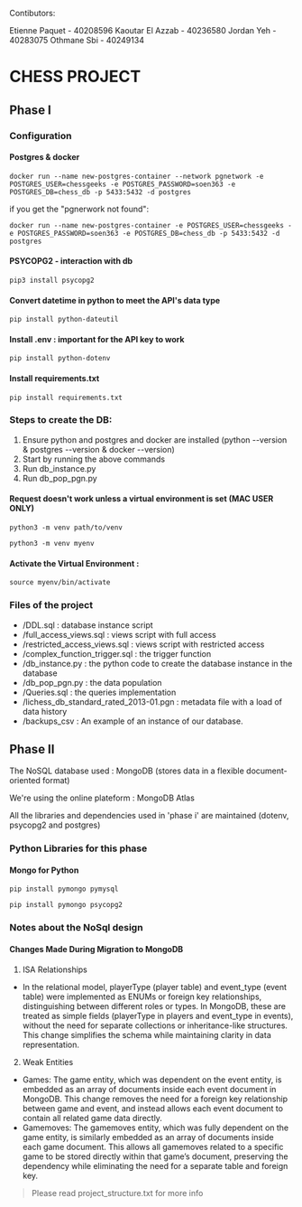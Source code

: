 Contibutors:

Etienne Paquet - 40208596
Kaoutar El Azzab - 40236580
Jordan Yeh - 40283075
Othmane Sbi - 40249134 


# CHESS PROJECT

## Phase I

### Configuration

#### Postgres & docker

```
docker run --name new-postgres-container --network pgnetwork -e POSTGRES_USER=chessgeeks -e POSTGRES_PASSWORD=soen363 -e POSTGRES_DB=chess_db -p 5433:5432 -d postgres
```

if you get the "pgnerwork not found":

```
docker run --name new-postgres-container -e POSTGRES_USER=chessgeeks -e POSTGRES_PASSWORD=soen363 -e POSTGRES_DB=chess_db -p 5433:5432 -d postgres
```

#### PSYCOPG2 - interaction with db

```
pip3 install psycopg2
```

#### Convert datetime in python to meet the API's data type

```
pip install python-dateutil
```

#### Install .env : important for the API key to work

```
pip install python-dotenv
```

#### Install requirements.txt

```
pip install requirements.txt
```

### Steps to create the DB:

1. Ensure python and postgres and docker are installed (python --version & postgres --version & docker --version)
2. Start by running the above commands
3. Run db_instance.py
4. Run db_pop_pgn.py

#### Request doesn't work unless a virtual environment is set (MAC USER ONLY)

```
python3 -m venv path/to/venv
```

```
python3 -m venv myenv
```

#### Activate the Virtual Environment :

```
source myenv/bin/activate
```

### Files of the project

- /DDL.sql : database instance script
- /full_access_views.sql : views script with full access
- /restricted_access_views.sql : views script with restricted access
- /complex_function_trigger.sql : the trigger function
- /db_instance.py : the python code to create the database instance in the database
- /db_pop_pgn.py : the data population
- /Queries.sql : the queries implementation
- /lichess_db_standard_rated_2013-01.pgn : metadata file with a load of data history
- /backups_csv : An example of an instance of our database.

## Phase II

The NoSQL database used : MongoDB (stores data in a flexible document-oriented format)

We're using the online plateform : MongoDB Atlas

All the libraries and dependencies used in 'phase i' are maintained (dotenv, psycopg2 and postgres)

### Python Libraries for this phase

#### Mongo for Python

```
pip install pymongo pymysql
```

```
pip install pymongo psycopg2
```

### Notes about the NoSql design

#### Changes Made During Migration to MongoDB

1. ISA Relationships

- In the relational model, playerType (player table) and event_type (event table) were implemented as ENUMs or foreign key relationships, distinguishing between different roles or types. In MongoDB, these are treated as simple fields (playerType in players and event_type in events), without the need for separate collections or inheritance-like structures. This change simplifies the schema while maintaining clarity in data representation.

2. Weak Entities

- Games: The game entity, which was dependent on the event entity, is embedded as an array of documents inside each event document in MongoDB. This change removes the need for a foreign key relationship between game and event, and instead allows each event document to contain all related game data directly.
- Gamemoves: The gamemoves entity, which was fully dependent on the game entity, is similarly embedded as an array of documents inside each game document. This allows all gamemoves related to a specific game to be stored directly within that game’s document, preserving the dependency while eliminating the need for a separate table and foreign key.

> Please read project_structure.txt for more info
